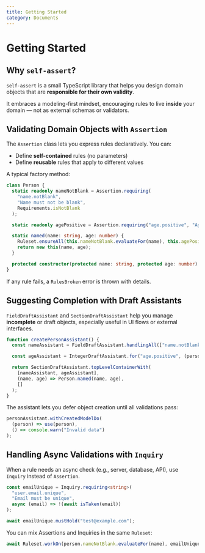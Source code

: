 ```yaml
---
title: Getting Started
category: Documents
---
```


# Getting Started

## Why `self-assert`?

`self-assert` is a small TypeScript library that helps you design domain
objects that are **responsible for their own validity**.

It embraces a modeling-first mindset, encouraging rules to
live **inside** your domain — not as external schemas or validators.

## Validating Domain Objects with `Assertion`

The `Assertion` class lets you express rules declaratively. You can:

- Define **self-contained** rules (no parameters)
- Define **reusable** rules that apply to different values

A typical factory method:

```ts
class Person {
  static readonly nameNotBlank = Assertion.requiring(
    "name.notBlank",
    "Name must not be blank",
    Requirements.isNotBlank
  );

  static readonly agePositive = Assertion.requiring("age.positive", "Age must be positive", Requirements.isPositive);

  static named(name: string, age: number) {
    Ruleset.ensureAll(this.nameNotBlank.evaluateFor(name), this.agePositive.evaluateFor(age));
    return new this(name, age);
  }

  protected constructor(protected name: string, protected age: number) {}
}
```

If any rule fails, a `RulesBroken` error is thrown with details.

## Suggesting Completion with Draft Assistants

`FieldDraftAssistant` and `SectionDraftAssistant` help you manage
**incomplete** or draft objects, especially useful in UI flows or external interfaces.

```ts
function createPersonAssistant() {
  const nameAssistant = FieldDraftAssistant.handlingAll(["name.notBlank"], (person: Person) => person.getName());

  const ageAssistant = IntegerDraftAssistant.for("age.positive", (person: Person) => person.getAge());

  return SectionDraftAssistant.topLevelContainerWith(
    [nameAssistant, ageAssistant],
    (name, age) => Person.named(name, age),
    []
  );
}
```

The assistant lets you defer object creation until all validations pass:

```ts
personAssistant.withCreatedModelDo(
  (person) => use(person),
  () => console.warn("Invalid data")
);
```

## Handling Async Validations with `Inquiry`

When a rule needs an async check (e.g., server, database, API), use
`Inquiry` instead of `Assertion`.

```ts
const emailUnique = Inquiry.requiring<string>(
  "user.email.unique",
  "Email must be unique",
  async (email) => !(await isTaken(email))
);

await emailUnique.mustHold("test@example.com");
```

You can mix Assertions and Inquiries in the same `Ruleset`:

```ts
await Ruleset.workOn(person.nameNotBlank.evaluateFor(name), emailUnique.evaluateFor(email));
```
